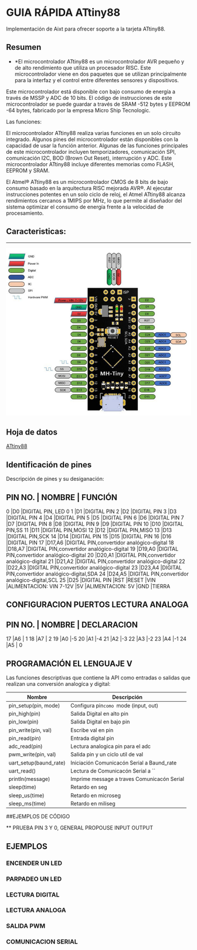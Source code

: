 #  **GUIA RÁPIDA ATtiny88**

Implementación de Aixt para ofrecer soporte a la tarjeta ATtiny88.

## Resumen 

* *El microcontrolador ATtiny88 es un microcontrolador AVR pequeño y de alto rendimiento que utiliza un procesador RISC. Este microcontrolador viene en dos paquetes que se utilizan principalmente para la interfaz y el control entre diferentes sensores y dispositivos.

Este microcontrolador está disponible con bajo consumo de energía a través de MSSP y ADC de 10 bits. El código de instrucciones de este microcontrolador se puede guardar a través de SRAM -512 bytes y EEPROM -64 bytes, fabricado por la empresa Micro Ship Tecnologic. 

Las funciones:

El microcontrolador ATtiny88 realiza varias funciones en un solo circuito integrado. Algunos pines del microcontrolador están disponibles con la capacidad de usar la función anterior. Algunas de las funciones principales de este microcontrolador incluyen temporizadores, comunicación SPI, comunicación I2C, BOD (Brown Out Reset), interrupción y ADC. Este microcontrolador ATtiny88 incluye diferentes memorias como FLASH, EEPROM y SRAM.

El Atmel® ATtiny88 es un microcontrolador CMOS de 8 bits de bajo consumo basado en la arquitectura RISC mejorada AVR®. Al ejecutar instrucciones potentes en un solo ciclo de reloj, el Atmel ATtiny88 alcanza rendimientos cercanos a 1MIPS por MHz, lo que permite al diseñador del sistema optimizar el consumo de energía frente a la velocidad de procesamiento.


## Caracteristicas:

------------------------------------------

![Alt text](picture/MH-ATtiny88.jpg)

## Hoja de datos
[ATtiny88](https://ww1.microchip.com/downloads/en/DeviceDoc/atmel-9157-automotive-microcontrollers-attiny88_datasheet.pdf)

## Identificación de pines 

Descripción de pines y su desiganación:

PIN NO.  | NOMBRE | FUNCIÓN 
--
0        |D0      |DIGITAL PIN, LED 0
1        |D1      |DIGITAL PIN
2        |D2      |DIGITAL PIN
3        |D3      |DIGITAL PIN
4        |D4      |DIGITAL PIN
5        |D5      |DIGITAL PIN
6        |D6      |DIGITAL PIN
7        |D7      |DIGITAL PIN
8        |D8      |DIGITAL PIN
9        |D9      |DIGITAL PIN
10       |D10     |DIGITAL PIN,SS
11       |D11     |DIGITAL PIN,MOSI
12       |D12     |DIGITAL PIN,MISO
13       |D13     |DIGITAL PIN,SCK
14       |D14     |DIGITAL PIN
15       |D15     |DIGITAL PIN
16       |D16     |DIGITAL PIN
17       |D17,A6  |DIGITAL PIN,convertidor analógico-digital
18       |D18,A7  |DIGITAL PIN,convertidor analógico-digital
19       |D19,A0  |DIGITAL PIN,convertidor analógico-digital
20       |D20,A1  |DIGITAL PIN,convertidor analógico-digital
21       |D21,A2  |DIGITAL PIN,convertidor analógico-digital
22       |D22,A3  |DIGITAL PIN,convertidor analógico-digital
23       |D23,A4  |DIGITAL PIN,convertidor analógico-digital,SDA
24       |D24,A5  |DIGITAL PIN,convertidor analógico-digital,SCL
25       |D25     |DIGITAL PIN
         |RST     |RESET
         |VIN     |ALIMENTACION: VIN 7-12V
         |5V      |ALIMENTACION: 5V
         |GND     |TIERRA 
## CONFIGURACION PUERTOS LECTURA ANALOGA

PIN NO.  | NOMBRE | DECLARACION 
--
17       |A6      | 1
18       |A7      | 2
19       |A0      |-5
20       |A1      |-4
21       |A2      |-3
22       |A3      |-2
23       |A4      |-1
24       |A5      | 0

## PROGRAMACIÓN EL LENGUAJE V

Las funciones descriptivas que contiene la API como entradas o salidas que realizan una conversión analogíca y digital:


Nombre                  | Descripción
------------------------|------------------------------
pin_setup(pin, mode)    | Configura pin`como `mode (input, out)
pin_high(pin)           | Salida Digital en alto pin
pin_low(pin)            | Salida Digital en bajo pin
pin_write(pin, val)     | Escribe val en pin
pin_read(pin)           | Entrada digital pin
adc_read(pin)           | Lectura analogica pin para el adc
pwm_write(pin, val)     | Salida pin y un ciclo util de val
uart_setup(baund_rate)  | Iniciación Comunicacón Serial a Baund_rate
uart_read()             | Lectura de Comunicacón Serial a ``
println(message)        | Imprime  message a traves Comunicacón Serial
sleep(time)             | Retardo en seg
sleep_us(time)          | Retardo en microseg
sleep_ms(time)          | Retardo en miliseg

##EJEMPLOS DE CÓDIGO 

** PRUEBA PIN 3 Y 0, GENERAL PROPOUSE INPUT OUTPUT


## EJEMPLOS

### ENCENDER UN LED

### PARPADEO UN LED

### LECTURA DIGITAL 

### LECTURA ANALOGA

### SALIDA PWM

### COMUNICACION SERIAL